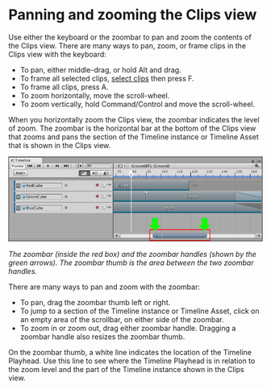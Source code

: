 # Panning and zooming the Clips view

Use either the keyboard or the zoombar to pan and zoom the contents of the Clips view. There are many ways to pan, zoom, or frame clips in the Clips view with the keyboard:

* To pan, either middle-drag, or hold Alt and drag.
* To frame all selected clips, [select clips](clp_select.md) then press F.
* To frame all clips, press A.
* To zoom horizontally, move the scroll-wheel.
* To zoom vertically, hold Command/Control and move the scroll-wheel.

When you horizontally zoom the Clips view, the zoombar indicates the level of zoom. The zoombar is the horizontal bar at the bottom of the Clips view that zooms and pans the section of the Timeline instance or Timeline Asset that is shown in the Clips view.

![The zoombar (inside the red box) and the zoombar handles (shown by the green arrows). The zoombar thumb is the area between the two zoombar handles.](images/timeline_zoombar.png)

_The zoombar (inside the red box) and the zoombar handles (shown by the green arrows). The zoombar thumb is the area between the two zoombar handles._

There are many ways to pan and zoom with the zoombar:

* To pan, drag the zoombar thumb left or right.
* To jump to a section of the Timeline instance or Timeline Asset, click on an empty area of the scrollbar, on either side of the zoombar.
* To zoom in or zoom out, drag either zoombar handle. Dragging a zoombar handle also resizes the zoombar thumb.

On the zoombar thumb, a white line indicates the location of the Timeline Playhead. Use this line to see where the Timeline Playhead is in relation to the zoom level and the part of the Timeline instance shown in the Clips view.
